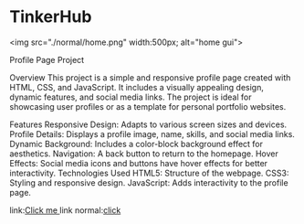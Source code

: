 # TinkerHub
<img src="./normal/home.png" width:500px; alt="home gui">


Profile Page Project

Overview
This project is a simple and responsive profile page created with HTML, CSS, and JavaScript. It includes a visually appealing design, dynamic features, and social media links. The project is ideal for showcasing user profiles or as a template for personal portfolio websites.

Features
Responsive Design: Adapts to various screen sizes and devices.
Profile Details: Displays a profile image, name, skills, and social media links.
Dynamic Background: Includes a color-block background effect for aesthetics.
Navigation: A back button to return to the homepage.
Hover Effects: Social media icons and buttons have hover effects for better interactivity.
Technologies Used
HTML5: Structure of the webpage.
CSS3: Styling and responsive design.
JavaScript: Adds interactivity to the profile page.

link:<a href="https://tinker-hub-r2ob.vercel.app/">Click me </a>
link normal:<a href="https://tinker-hub.vercel.app/">click</a>